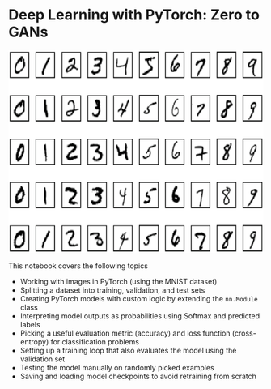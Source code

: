 # Deep Learning with PyTorch: Zero to GANs

<img src="../../images/handwritten_digit.jpg" width="800" height="400">

<br />

This notebook covers the following topics 
- Working with images in PyTorch (using the MNIST dataset)
- Splitting a dataset into training, validation, and test sets
- Creating PyTorch models with custom logic by extending the <code>nn.Module</code> class
- Interpreting model outputs as probabilities using Softmax and predicted labels
- Picking a useful evaluation metric (accuracy) and loss function (cross-entropy) for classification problems
- Setting up a training loop that also evaluates the model using the validation set
- Testing the model manually on randomly picked examples
- Saving and loading model checkpoints to avoid retraining from scratch
